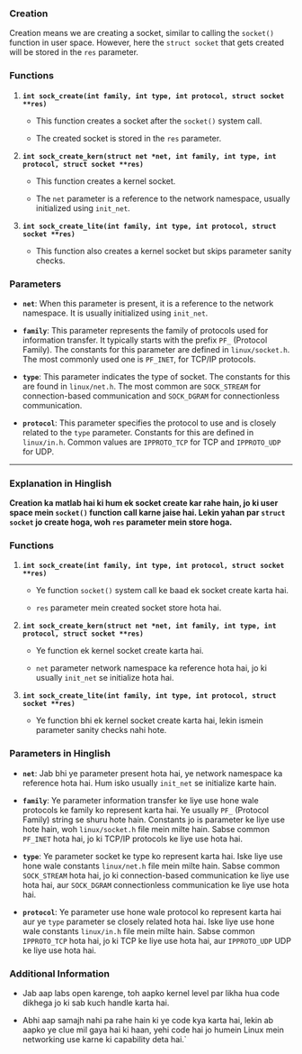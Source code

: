 ### Creation

Creation means we are creating a socket, similar to calling the `socket()` function in user space. However, here the `struct socket` that gets created will be stored in the `res` parameter.

### Functions

1. **`int sock_create(int family, int type, int protocol, struct socket **res)`**
    
    - This function creates a socket after the `socket()` system call.
        
    - The created socket is stored in the `res` parameter.
        
2. **`int sock_create_kern(struct net *net, int family, int type, int protocol, struct socket **res)`**
    
    - This function creates a kernel socket.
        
    - The `net` parameter is a reference to the network namespace, usually initialized using `init_net`.
        
3. **`int sock_create_lite(int family, int type, int protocol, struct socket **res)`**
    
    - This function also creates a kernel socket but skips parameter sanity checks.
        

### Parameters

- **`net`**: When this parameter is present, it is a reference to the network namespace. It is usually initialized using `init_net`.
    
- **`family`**: This parameter represents the family of protocols used for information transfer. It typically starts with the prefix `PF_` (Protocol Family). The constants for this parameter are defined in `linux/socket.h`. The most commonly used one is `PF_INET`, for TCP/IP protocols.
    
- **`type`**: This parameter indicates the type of socket. The constants for this are found in `linux/net.h`. The most common are `SOCK_STREAM` for connection-based communication and `SOCK_DGRAM` for connectionless communication.
    
- **`protocol`**: This parameter specifies the protocol to use and is closely related to the `type` parameter. Constants for this are defined in `linux/in.h`. Common values are `IPPROTO_TCP` for TCP and `IPPROTO_UDP` for UDP.
    

---

### Explanation in Hinglish

**Creation ka matlab hai ki hum ek socket create kar rahe hain, jo ki user space mein `socket()` function call karne jaise hai. Lekin yahan par `struct socket` jo create hoga, woh `res` parameter mein store hoga.**

### Functions

1. **`int sock_create(int family, int type, int protocol, struct socket **res)`**
    
    - Ye function `socket()` system call ke baad ek socket create karta hai.
        
    - `res` parameter mein created socket store hota hai.
        
2. **`int sock_create_kern(struct net *net, int family, int type, int protocol, struct socket **res)`**
    
    - Ye function ek kernel socket create karta hai.
        
    - `net` parameter network namespace ka reference hota hai, jo ki usually `init_net` se initialize hota hai.
        
3. **`int sock_create_lite(int family, int type, int protocol, struct socket **res)`**
    
    - Ye function bhi ek kernel socket create karta hai, lekin ismein parameter sanity checks nahi hote.
        

### Parameters in Hinglish

- **`net`**: Jab bhi ye parameter present hota hai, ye network namespace ka reference hota hai. Hum isko usually `init_net` se initialize karte hain.
    
- **`family`**: Ye parameter information transfer ke liye use hone wale protocols ke family ko represent karta hai. Ye usually `PF_` (Protocol Family) string se shuru hote hain. Constants jo is parameter ke liye use hote hain, woh `linux/socket.h` file mein milte hain. Sabse common `PF_INET` hota hai, jo ki TCP/IP protocols ke liye use hota hai.
    
- **`type`**: Ye parameter socket ke type ko represent karta hai. Iske liye use hone wale constants `linux/net.h` file mein milte hain. Sabse common `SOCK_STREAM` hota hai, jo ki connection-based communication ke liye use hota hai, aur `SOCK_DGRAM` connectionless communication ke liye use hota hai.
    
- **`protocol`**: Ye parameter use hone wale protocol ko represent karta hai aur ye `type` parameter se closely related hota hai. Iske liye use hone wale constants `linux/in.h` file mein milte hain. Sabse common `IPPROTO_TCP` hota hai, jo ki TCP ke liye use hota hai, aur `IPPROTO_UDP` UDP ke liye use hota hai.
    

### Additional Information

- Jab aap labs open karenge, toh aapko kernel level par likha hua code dikhega jo ki sab kuch handle karta hai.
    
- Abhi aap samajh nahi pa rahe hain ki ye code kya karta hai, lekin ab aapko ye clue mil gaya hai ki haan, yehi code hai jo humein Linux mein networking use karne ki capability deta hai.`